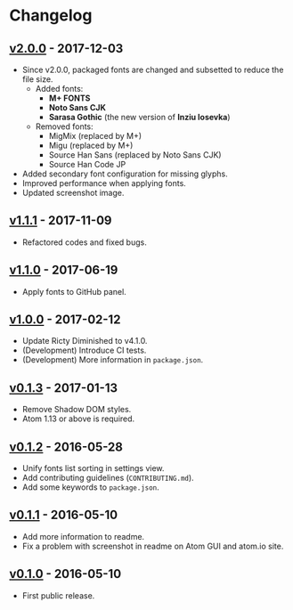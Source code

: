 # Changelog

## [v2.0.0] - 2017-12-03

* Since v2.0.0, packaged fonts are changed and subsetted to reduce the file size.
  * Added fonts:
    * **M+ FONTS**
    * **Noto Sans CJK**
    * **Sarasa Gothic** (the new version of **Inziu Iosevka**)
  * Removed fonts:
    * MigMix (replaced by M+)
    * Migu (replaced by M+)
    * Source Han Sans (replaced by Noto Sans CJK)
    * Source Han Code JP
* Added secondary font configuration for missing glyphs.
* Improved performance when applying fonts.
* Updated screenshot image.

## [v1.1.1] - 2017-11-09

* Refactored codes and fixed bugs.

## [v1.1.0] - 2017-06-19

* Apply fonts to GitHub panel.

## [v1.0.0] - 2017-02-12

* Update Ricty Diminished to v4.1.0.
* (Development) Introduce CI tests.
* (Development) More information in `package.json`.

## [v0.1.3] - 2017-01-13

* Remove Shadow DOM styles.
* Atom 1.13 or above is required.

## [v0.1.2] - 2016-05-28

* Unify fonts list sorting in settings view.
* Add contributing guidelines (`CONTRIBUTING.md`).
* Add some keywords to `package.json`.

## [v0.1.1] - 2016-05-10

* Add more information to readme.
* Fix a problem with screenshot in readme on Atom GUI and atom.io site.

## [v0.1.0] - 2016-05-10

* First public release.

[v2.0.0]: https://github.com/jmlntw/atom-fonts-cjk/releases/tag/v2.0.0
[v1.1.1]: https://github.com/jmlntw/atom-fonts-cjk/releases/tag/v1.1.1
[v1.1.0]: https://github.com/jmlntw/atom-fonts-cjk/releases/tag/v1.1.0
[v1.0.0]: https://github.com/jmlntw/atom-fonts-cjk/releases/tag/v1.0.0
[v0.1.3]: https://github.com/jmlntw/atom-fonts-cjk/releases/tag/v0.1.3
[v0.1.2]: https://github.com/jmlntw/atom-fonts-cjk/releases/tag/v0.1.2
[v0.1.1]: https://github.com/jmlntw/atom-fonts-cjk/releases/tag/v0.1.1
[v0.1.0]: https://github.com/jmlntw/atom-fonts-cjk/releases/tag/v0.1.0
